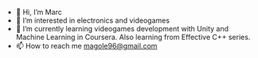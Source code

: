 - 👋 Hi, I’m Marc
- 👀 I’m interested in electronics and videogames
- 🌱 I’m currently learning videogames development with Unity and Machine Learning in Coursera. Also learning from Effective C++ series.
- 📫 How to reach me magole96@gmail.com
